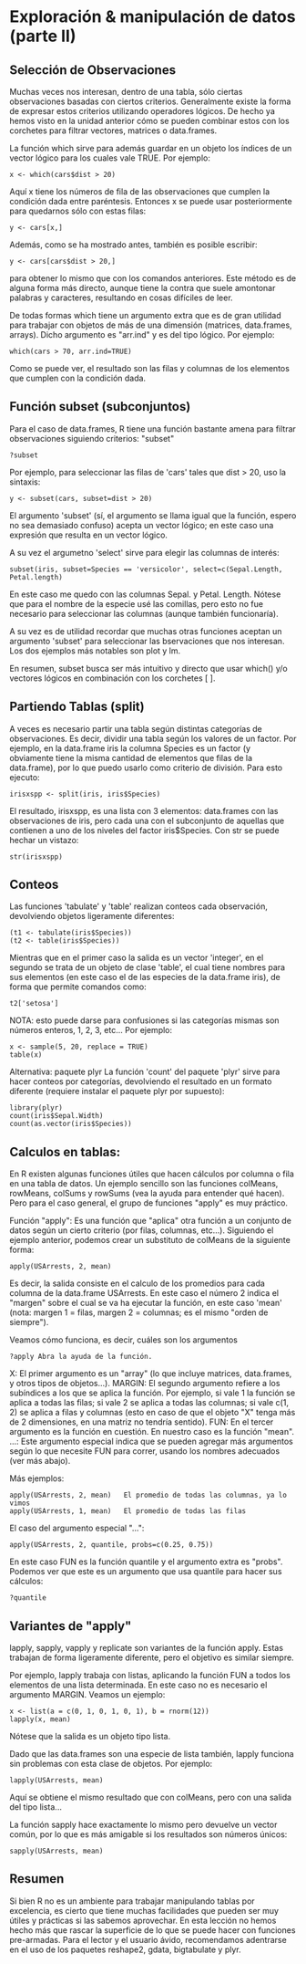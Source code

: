 # Exploración & manipulación de datos (parte II)

## Selección de Observaciones

Muchas veces nos interesan, dentro de una tabla, sólo ciertas observaciones
basadas con ciertos criterios. Generalmente existe la forma de expresar
estos criterios utilizando operadores lógicos. De hecho ya hemos visto en la 
unidad anterior cómo se pueden combinar estos con los corchetes para filtrar 
vectores, matrices o data.frames.

La función which sirve para además guardar en un objeto los índices de un 
vector lógico para los cuales vale TRUE. Por ejemplo:

    x <- which(cars$dist > 20)

Aquí x tiene los números de fila de las observaciones que cumplen la 
condición dada entre paréntesis. Entonces x se puede usar posteriormente 
para quedarnos sólo con estas filas:

    y <- cars[x,]

Además, como se ha mostrado antes, también es posible escribir:

    y <- cars[cars$dist > 20,]

para obtener lo mismo que con los comandos anteriores. Este método es de 
alguna forma más directo, aunque tiene la contra que suele amontonar palabras
y caracteres, resultando en cosas difíciles de leer.

De todas formas which tiene un argumento extra que es de gran utilidad para 
trabajar con objetos de más de una dimensión (matrices, data.frames, 
arrays). Dicho argumento es "arr.ind" y es del tipo lógico. Por ejemplo:

    which(cars > 70, arr.ind=TRUE)

Como se puede ver, el resultado son las filas y columnas de los elementos
que cumplen con la condición dada.


## Función subset (subconjuntos)

Para el caso de data.frames, R tiene una función bastante amena para filtrar 
observaciones siguiendo criterios: "subset"

    ?subset

Por ejemplo, para seleccionar las filas de 'cars' tales que dist > 20, uso 
la sintaxis:

    y <- subset(cars, subset=dist > 20)

El argumento 'subset' (sí, el argumento se llama igual que la función,
espero no sea demasiado confuso) acepta un vector lógico; en este caso una 
expresión que resulta en un vector lógico.

A su vez el argumetno 'select' sirve para elegir las columnas de interés:

    subset(iris, subset=Species == 'versicolor', select=c(Sepal.Length, Petal.length)

En este caso me quedo con las columnas Sepal. y Petal. Length. Nótese que 
para el nombre de la especie usé las comillas, pero esto no fue necesario 
para seleccionar las columnas (aunque también funcionaría).

A su vez es de utilidad recordar que muchas otras funciones aceptan un 
argumento 'subset' para seleccionar las bservaciones que nos interesan. Los 
dos ejemplos más notables son plot y lm.

En resumen, subset busca ser más intuitivo y directo que usar which() y/o 
vectores lógicos en combinación con los corchetes [ ].


## Partiendo Tablas (split)

A veces es necesario partir una tabla según distintas categorías de 
observaciones. Es decir, dividir una tabla según los valores de un factor. Por 
ejemplo, en la data.frame iris la columna Species es un factor (y obviamente 
tiene la misma cantidad de elementos que filas de la data.frame), por lo que 
puedo usarlo como criterio de división. Para esto ejecuto:

    irisxspp <- split(iris, iris$Species)

El resultado, irisxspp, es una lista con 3 elementos: data.frames con las 
observaciones de iris, pero cada una con el subconjunto de aquellas que 
contienen a uno de los niveles del factor iris$Species. Con str se puede 
hechar un vistazo:

    str(irisxspp)


## Conteos

Las funciones 'tabulate' y 'table' realizan conteos cada observación, 
devolviendo objetos ligeramente diferentes:

    (t1 <- tabulate(iris$Species))
    (t2 <- table(iris$Species))

Mientras que en el primer caso la salida es un vector 'integer', en el 
segundo se trata de un objeto de clase 'table', el cual tiene nombres para 
sus elementos (en este caso el de las especies de la data.frame iris), de 
forma que permite comandos como:

    t2['setosa']

NOTA: esto puede darse para confusiones si las categorías mismas son números
enteros, 1, 2, 3, etc... Por ejemplo:

    x <- sample(5, 20, replace = TRUE)
    table(x)

Alternativa: paquete plyr
La función 'count' del paquete 'plyr' sirve para hacer conteos por categorías,
devolviendo el resultado en un formato diferente (requiere instalar el paquete
plyr por supuesto):

    library(plyr)
    count(iris$Sepal.Width)
    count(as.vector(iris$Species))


## Calculos en tablas:

En R existen algunas funciones útiles que hacen cálculos por columna o fila en 
una tabla de datos. Un ejemplo sencillo son las funciones colMeans, 
rowMeans, colSums y rowSums (vea la ayuda para entender qué hacen). Pero 
para el caso general, el grupo de funciones "apply" es muy práctico.

Función "apply":
Es una función que "aplica" otra función a un conjunto de datos según un
cierto criterio (por filas, columnas, etc...).
Siguiendo el ejemplo anterior, podemos crear un substituto de colMeans de la
siguiente forma:

    apply(USArrests, 2, mean)

Es decir, la salida consiste en el calculo de los promedios para cada 
columna de la data.frame USArrests. En este caso el número 2 indica el 
"margen" sobre el cual se va ha ejecutar la función, en este caso 'mean' 
(nota: margen 1 = filas, margen 2 = columnas; es el mismo "orden de 
siempre").

Veamos cómo funciona, es decir, cuáles son los argumentos

    ?apply Abra la ayuda de la función.

X:
El primer argumento es un "array" (lo que incluye matrices, data.frames, y
otros tipos de objetos...).
MARGIN:
El segundo argumento refiere a los subíndices a los que se aplica la función.
Por ejemplo, si vale 1 la función se aplica a todas las filas;
si vale 2 se aplica a todas las columnas; si vale c(1, 2) se aplica a filas y
columnas (esto en caso de que el objeto "X" tenga más de 2 dimensiones, en
una matriz no tendría sentido).
FUN:
En el tercer argumento es la función en cuestión. En nuestro caso es la
función "mean".
...:
Este argumento especial indica que se pueden agregar más argumentos según
lo que necesite FUN para correr, usando los nombres adecuados (ver más
abajo).

Más ejemplos:

    apply(USArrests, 2, mean)   El promedio de todas las columnas, ya lo vimos
    apply(USArrests, 1, mean)   El promedio de todas las filas

El caso del argumento especial "...":

    apply(USArrests, 2, quantile, probs=c(0.25, 0.75))

En este caso FUN es la función quantile y el argumento extra es "probs".
Podemos ver que este es un argumento que usa quantile para hacer sus cálculos:

    ?quantile


## Variantes de "apply"

lapply, sapply, vapply y replicate son variantes de la función apply. Estas
trabajan de forma ligeramente diferente, pero el objetivo es similar siempre.

Por ejemplo, lapply trabaja con listas, aplicando la función FUN a todos los
elementos de una lista determinada. En este caso no es necesario el 
argumento MARGIN. Veamos un ejemplo:

    x <- list(a = c(0, 1, 0, 1, 0, 1), b = rnorm(12))
    lapply(x, mean)

Nótese que la salida es un objeto tipo lista.

Dado que las data.frames son una especie de lista también, lapply funciona 
sin problemas con esta clase de objetos. Por ejemplo:

    lapply(USArrests, mean)

Aquí se obtiene el mismo resultado que con colMeans, pero con una salida del
tipo lista...

La función sapply hace exactamente lo mismo pero devuelve un vector común, 
por lo que es más amigable si los resultados son números únicos:

    sapply(USArrests, mean)


## Resumen

Si bien R no es un ambiente para trabajar manipulando tablas por excelencia,
es cierto que tiene muchas facilidades que pueden ser muy útiles y
prácticas si las sabemos aprovechar. En esta lección no hemos hecho más
que rascar la superficie de lo que se puede hacer con funciones pre-armadas.
Para el lector y el usuario ávido, recomendamos adentrarse en el uso de los
paquetes reshape2, gdata, bigtabulate y plyr.
